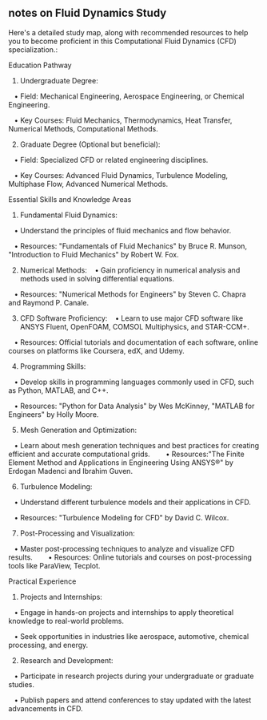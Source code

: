 ## notes on Fluid Dynamics Study

Here's a detailed study map, along with recommended resources to help you to become proficient in this Computational Fluid Dynamics (CFD) specialization.:

Education Pathway

1. Undergraduate Degree:

   • Field: Mechanical Engineering, Aerospace Engineering, or Chemical Engineering.

   • Key Courses: Fluid Mechanics, Thermodynamics, Heat Transfer, Numerical Methods, Computational Methods.

2. Graduate Degree (Optional but beneficial):

   • Field: Specialized CFD or related engineering disciplines.

   • Key Courses: Advanced Fluid Dynamics, Turbulence Modeling, Multiphase Flow, Advanced Numerical Methods.

Essential Skills and Knowledge Areas

1. Fundamental Fluid Dynamics:

   • Understand the principles of fluid mechanics and flow behavior.

   • Resources: "Fundamentals of Fluid Mechanics" by Bruce R. Munson, "Introduction to Fluid Mechanics" by Robert W. Fox.

2. Numerical Methods:
   • Gain proficiency in numerical analysis and methods used in solving differential equations.

   • Resources: "Numerical Methods for Engineers" by Steven C. Chapra and Raymond P. Canale.

3. CFD Software Proficiency:
   • Learn to use major CFD software like ANSYS Fluent, OpenFOAM, COMSOL Multiphysics, and STAR-CCM+.

   • Resources: Official tutorials and documentation of each software, online courses on platforms like Coursera, edX, and Udemy.

4. Programming Skills:

   • Develop skills in programming languages commonly used in CFD, such as Python, MATLAB, and C++.

   • Resources: "Python for Data Analysis" by Wes McKinney, "MATLAB for Engineers" by Holly Moore.

5. Mesh Generation and Optimization:

   • Learn about mesh generation techniques and best practices for creating efficient and accurate computational grids.
   
   • Resources:"The Finite Element Method and Applications in Engineering Using ANSYS®" by Erdogan Madenci and Ibrahim Guven.

6. Turbulence Modeling:

   • Understand different turbulence models and their applications in CFD.

   • Resources: "Turbulence Modeling for CFD" by David C. Wilcox.

7. Post-Processing and Visualization:

   • Master post-processing techniques to analyze and visualize CFD results.
   
   • Resources: Online tutorials and courses on post-processing tools like ParaView, Tecplot.

Practical Experience

1. Projects and Internships:

   • Engage in hands-on projects and internships to apply theoretical knowledge to real-world problems.

   • Seek opportunities in industries like aerospace, automotive, chemical processing, and energy.

2. Research and Development:

   • Participate in research projects during your undergraduate or graduate studies.

   • Publish papers and attend conferences to stay updated with the latest advancements in CFD.